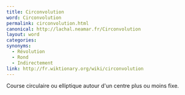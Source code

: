 ```yaml
---
title: Circonvolution
word: Circonvolution
permalink: circonvolution.html
canonical: http://lachal.neamar.fr/Circonvolution
layout: word
categories:
synonyms:
  - Révolution
  - Rond
  - Indirectement
link: http://fr.wiktionary.org/wiki/circonvolution
---
```


Course circulaire ou elliptique autour d'un centre plus ou moins fixe.

